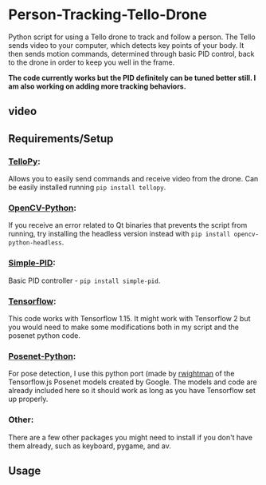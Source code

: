 # Person-Tracking-Tello-Drone
Python script for using a Tello drone to track and follow a person. The Tello sends video to your computer, which detects key points of your body. It then sends motion commands, determined through basic PID control, back to the drone in order to keep you well in the frame.

**The code currently works but the PID definitely can be tuned better still. I am also working on adding more tracking behaviors.**

## video

## Requirements/Setup
### [TelloPy](https://github.com/hanyazou/TelloPy):
Allows you to easily send commands and receive video from the drone. Can be easily installed running `pip install tellopy`.

### [OpenCV-Python](https://pypi.org/project/opencv-python/):
If you receive an error related to Qt binaries that prevents the script from running, try installing the headless version instead with `pip install opencv-python-headless`.

### [Simple-PID](https://github.com/m-lundberg/simple-pid):
Basic PID controller - `pip install simple-pid`.

### [Tensorflow](https://www.tensorflow.org/install/pip):
This code works with Tensorflow 1.15. It might work with Tensorflow 2 but you would need to make some modifications both in my script and the posenet python code.

### [Posenet-Python](https://github.com/rwightman/posenet-python):
For pose detection, I use this python port (made by [rwightman](https://github.com/rwightman) of the Tensorflow.js Posenet models created by Google. The models and code are already included here so it should work as long as you have Tensorflow set up properly.

### Other:
There are a few other packages you might need to install if you don't have them already, such as keyboard, pygame, and av.

## Usage

